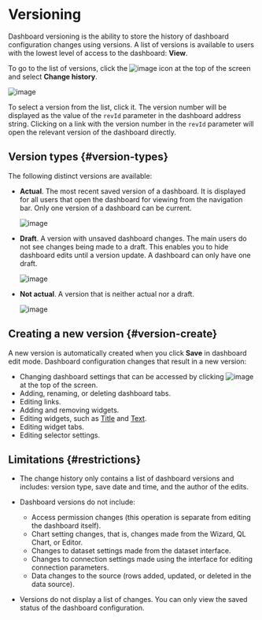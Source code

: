 # Versioning

Dashboard versioning is the ability to store the history of dashboard configuration changes using versions. A list of versions is available to users with the lowest level of access to the dashboard: **View**.

To go to the list of versions, click the ![image](../../_assets/console-icons/ellipsis.svg) icon at the top of the screen and select **Change history**.

![image](../../_assets/datalens/concepts/version-list.png)

To select a version from the list, click it. The version number will be displayed as the value of the `revId` parameter in the dashboard address string. Clicking on a link with the version number in the `revId` parameter will open the relevant version of the dashboard directly.

## Version types {#version-types}

The following distinct versions are available:

* **Actual**. The most recent saved version of a dashboard. It is displayed for all users that open the dashboard for viewing from the navigation bar. Only one version of a dashboard can be current.

   ![image](../../_assets/datalens/concepts/current-version.png)

* **Draft**. A version with unsaved dashboard changes. The main users do not see changes being made to a draft. This enables you to hide dashboard edits until a version update. A dashboard can only have one draft.

   ![image](../../_assets/datalens/concepts/draft-version.png)

* **Not actual**. A version that is neither actual nor a draft.

   ![image](../../_assets/datalens/concepts/old-version.png)

## Creating a new version {#version-create}

A new version is automatically created when you click **Save** in dashboard edit mode. Dashboard configuration changes that result in a new version:

* Changing dashboard settings that can be accessed by clicking ![image](../../_assets/console-icons/gear.svg) at the top of the screen.
* Adding, renaming, or deleting dashboard tabs.
* Editing links.
* Adding and removing widgets.
* Editing widgets, such as [Title](#title) and [Text](#text).
* Editing widget tabs.
* Editing selector settings.

## Limitations {#restrictions}

* The change history only contains a list of dashboard versions and includes: version type, save date and time, and the author of the edits.
* Dashboard versions do not include:

   * Access permission changes (this operation is separate from editing the dashboard itself).
   * Chart setting changes, that is, changes made from the Wizard, QL Chart, or Editor.
   * Changes to dataset settings made from the dataset interface.
   * Changes to connection settings made using the interface for editing connection parameters.
   * Data changes to the source (rows added, updated, or deleted in the data source).

* Versions do not display a list of changes. You can only view the saved status of the dashboard configuration.
